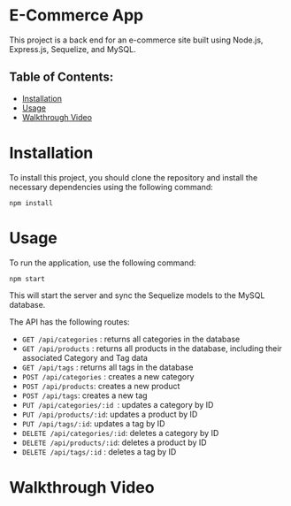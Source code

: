 # E-Commerce App

This project is a back end for an e-commerce site built using Node.js, Express.js, Sequelize, and MySQL.

## Table of Contents: 

- [Installation](#installation)
- [Usage](#usage)
- [Walkthrough Video](#walkthrough-video)


# Installation
To install this project, you should clone the repository and install the necessary dependencies using the following command:
``` 
npm install
```
# Usage
To run the application, use the following command:
```
npm start 
```
This will start the server and sync the Sequelize models to the MySQL database.

The API has the following routes:
* `GET /api/categories` : returns all categories in the database
* `GET /api/products` : returns all products in the database, including their associated Category and Tag data
* `GET /api/tags` : returns all tags in the database
* `POST /api/categories` : creates a new category
* `POST /api/products`: creates a new product
* `POST /api/tags`: creates a new tag
* `PUT /api/categories/:id `: updates a category by ID
* `PUT /api/products/:id`: updates a product by ID
* `PUT /api/tags/:id`: updates a tag by ID
* `DELETE /api/categories/:id`: deletes a category by ID
* `DELETE /api/products/:id`: deletes a product by ID
* `DELETE /api/tags/:id` : deletes a tag by ID

# Walkthrough Video


